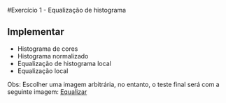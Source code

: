 #Exercício 1 - Equalização de histograma

## Implementar
  - Histograma de cores
  - Histograma normalizado
  - Equalização de histograma local
  - Equalização local

Obs: Escolher uma imagem arbitrária, no entanto, o teste final será com a seguinte imagem: [Equalizar](Imagens/equalizacao.jpg)